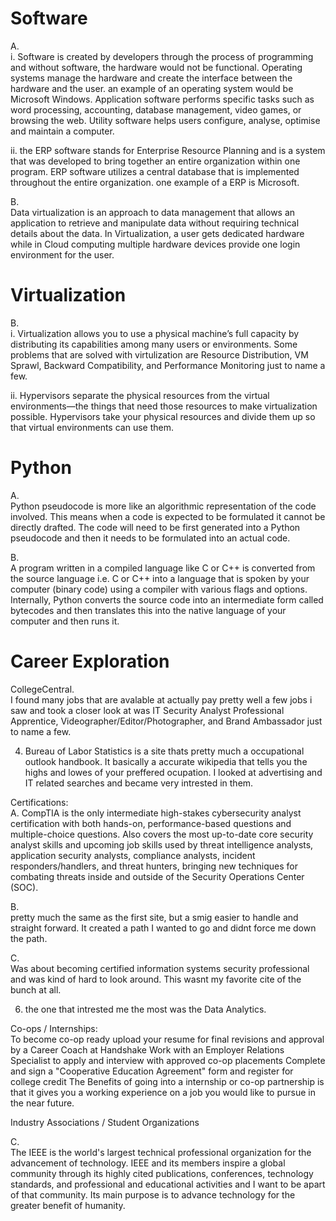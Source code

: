 

# Software
A.  
i. Software is created by developers through the process of programming and without software, the hardware would not be functional. Operating systems manage the hardware and create the interface between the hardware and the user. an example of an operating system would be Microsoft Windows. Application software performs specific tasks such as word processing, accounting, database management, video games, or browsing the web. Utility software helps users configure, analyse, optimise and maintain a computer.

ii. the ERP software stands for Enterprise Resource Planning and is a system that was developed to bring together an entire organization within one program. ERP software utilizes a central database that is implemented throughout the entire organization. one example of a ERP is Microsoft.

B.  
Data virtualization is an approach to data management that allows an application to retrieve and manipulate data without requiring technical details about the data. In Virtualization, a user gets dedicated hardware while in Cloud computing multiple hardware devices provide one login environment for the user.

# Virtualization
B.  
i. Virtualization allows you to use a physical machine’s full capacity by distributing its capabilities among many users or environments. Some problems that are solved with virtulization are Resource Distribution, VM Sprawl, Backward Compatibility, and Performance Monitoring just to name a few.  

ii. Hypervisors separate the physical resources from the virtual environments—the things that need those resources to make virtualization possible. Hypervisors take your physical resources and divide them up so that virtual environments can use them.

# Python
A.  
Python pseudocode is more like an algorithmic representation of the code involved. This means when a code is expected to be formulated it cannot be directly drafted. The code will need to be first generated into a Python pseudocode and then it needs to be formulated into an actual code.

B.    
A program written in a compiled language like C or C++ is converted from the source language i.e. C or C++ into a language that is spoken by your computer (binary code) using a compiler with various flags and options. Internally, Python converts the source code into an intermediate form called bytecodes and then translates this into the native language of your computer and then runs it. 
# Career Exploration
CollegeCentral.  
I found many jobs that are avalable at actually pay pretty well a few jobs i saw and took a closer look at was IT Security Analyst Professional Apprentice, Videographer/Editor/Photographer, and Brand Ambassador just to name a few.

4.   Bureau of Labor Statistics is a site thats pretty much a occupational outlook handbook. It basically a accurate wikipedia that tells you the highs and lowes of your preffered ocupation. I looked at advertising and IT related searches and became very intrested in them.

Certifications:  
A.
CompTIA is the only intermediate high-stakes cybersecurity analyst certification with both hands-on, performance-based questions and multiple-choice questions. Also covers the most up-to-date core security analyst skills and upcoming job skills used by threat intelligence analysts, application security analysts, compliance analysts, incident responders/handlers, and threat hunters, bringing new techniques for combating threats inside and outside of the Security Operations Center (SOC). 

B.  
pretty much the same as the first site, but a smig easier to handle and straight forward. It created a path I wanted to go and didnt force me down the path.

C.  
Was about becoming certified information systems security professional and was kind of hard to look around. This wasnt my favorite cite of the bunch at all.

6. the one that intrested me the most was the Data Analytics. 

Co-ops / Internships:  
To become co-op ready upload your resume for final revisions and approval by a Career Coach at Handshake
Work with an Employer Relations Specialist to apply and interview with approved co-op placements
Complete and sign a "Cooperative Education Agreement" form and register for college credit
The Benefits of going into a internship or co-op partnership is that it gives you a working experience on a job you would like to pursue in the near future.

Industry Associations / Student Organizations

C.   
The IEEE is the world's largest technical professional organization for the advancement of technology. IEEE and its members inspire a global community through its highly cited publications, conferences, technology standards, and professional and educational activities and I want to be apart of that community. Its main purpose is to advance technology for the greater benefit of humanity.
